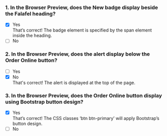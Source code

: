### 1. In the Browser Preview, does the New badge display beside the Falafel heading?

- [x] Yes <br>
      That’s correct! The badge element is specified by the span element inside the heading.
- [ ] No

### 2. In the Browser Preview, does the alert display below the Order Online button?

- [ ] Yes
- [x] No <br>
      That's correct! The alert is displayed at the top of the page.

### 3. In the Browser Preview, does the Order Online button display using Bootstrap button design?

- [x] Yes <br>
      That’s correct! The CSS classes ‘btn btn-primary’ will apply Bootstrap’s button design.
- [ ] No
